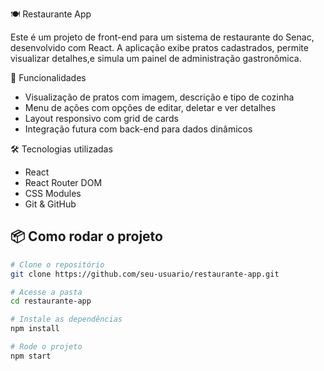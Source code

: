 🍽️ Restaurante App

Este é um projeto de front-end para um sistema de restaurante do Senac, desenvolvido com React. A aplicação exibe pratos cadastrados, permite visualizar detalhes,e simula um painel de administração gastronômica.

🚀 Funcionalidades

- Visualização de pratos com imagem, descrição e tipo de cozinha
- Menu de ações com opções de editar, deletar e ver detalhes
- Layout responsivo com grid de cards
- Integração futura com back-end para dados dinâmicos

🛠️ Tecnologias utilizadas

- React
- React Router DOM
- CSS Modules
- Git & GitHub


## 📦 Como rodar o projeto

```bash
# Clone o repositório
git clone https://github.com/seu-usuario/restaurante-app.git

# Acesse a pasta
cd restaurante-app

# Instale as dependências
npm install

# Rode o projeto
npm start

